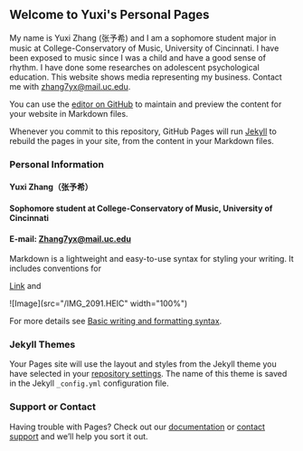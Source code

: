 ## Welcome to Yuxi's Personal Pages

My name is Yuxi Zhang (张予希) and I am a sophomore student major in music at College-Conservatory of Music, University of Cincinnati. I have been exposed to music since I was a child and have a good sense of rhythm. I have done some researches on adolescent psychological education. This website shows media representing my business. Contact me with zhang7yx@mail.uc.edu.

You can use the [editor on GitHub](https://github.com/20Ace/20Acegithub.io/edit/gh-pages/index.md) to maintain and preview the content for your website in Markdown files.

Whenever you commit to this repository, GitHub Pages will run [Jekyll](https://jekyllrb.com/) to rebuild the pages in your site, from the content in your Markdown files.

### Personal Information
#### Yuxi Zhang（张予希）
#### Sophomore student at College-Conservatory of Music, University of Cincinnati
#### E-mail: Zhang7yx@mail.uc.edu

Markdown is a lightweight and easy-to-use syntax for styling your writing. It includes conventions for


[Link](url) and 

![Image](src="/IMG_2091.HEIC" width="100%")


For more details see [Basic writing and formatting syntax](https://docs.github.com/en/github/writing-on-github/getting-started-with-writing-and-formatting-on-github/basic-writing-and-formatting-syntax).

### Jekyll Themes

Your Pages site will use the layout and styles from the Jekyll theme you have selected in your [repository settings](https://github.com/20Ace/20Acegithub.io/settings/pages). The name of this theme is saved in the Jekyll `_config.yml` configuration file.

### Support or Contact

Having trouble with Pages? Check out our [documentation](https://docs.github.com/categories/github-pages-basics/) or [contact support](https://support.github.com/contact) and we’ll help you sort it out.
